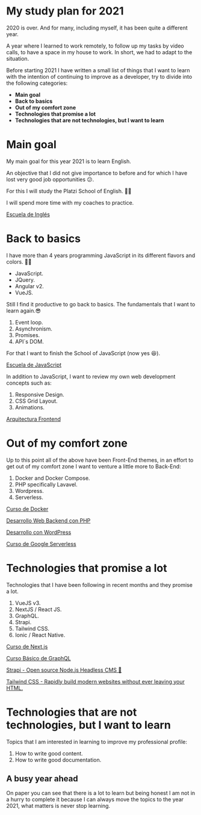 # My study plan for 2021

2020 is over. And for many, including myself, it has been quite a different year.

A year where I learned to work remotely, to follow up my tasks by video calls, to have a space in my house to work. In short, we had to adapt to the situation.

Before starting 2021 I have written a small list of things that I want to learn with the intention of continuing to improve as a developer, try to divide into the following categories:

- **Main goal**
- **Back to basics**
- **Out of my comfort zone**
- **Technologies that promise a lot**
- **Technologies that are not technologies, but I want to learn**

# Main goal

My main goal for this year 2021 is to learn English.

An objective that I did not give importance to before and for which I have lost very good job opportunities 😕.

For this I will study the Platzi School of English. 👌🏻

I will spend more time with my coaches to practice.

[Escuela de Inglés](https://platzi.com/idioma-ingles/)

# Back to basics

I have more than 4 years programming JavaScript in its different flavors and colors. 🍧🍧

- JavaScript.
- JQuery.
- Angular v2.
- VueJS.

Still I find it productive to go back to basics. The fundamentals that I want to learn again.😎

1. Event loop.
2. Asynchronism.
3. Promises.
4. API´s DOM.

For that I want to finish the School of JavaScript (now yes 😆).

[Escuela de JavaScript](https://platzi.com/escuela-javascript/)

In addition to JavaScript, I want to review my own web development concepts such as:

1. Responsive Design.
2. CSS Grid Layout.
3. Animations.

[Arquitectura Frontend](https://platzi.com/arquitecto/)

# Out of my comfort zone

Up to this point all of the above have been Front-End themes, in an effort to get out of my comfort zone I want to venture a little more to Back-End:

1. Docker and Docker Compose.
2. PHP specifically Lavavel.
3. Wordpress.
4. Serverless.

[Curso de Docker](https://platzi.com/clases/docker/)

[Desarrollo Web Backend con PHP](https://platzi.com/desarrollo-php/)

[Desarrollo con WordPress](https://platzi.com/desarrollo-wordpress/)

[Curso de Google Serverless](https://platzi.com/clases/google-serverless/)

# Technologies that promise a lot

Technologies that I have been following in recent months and they promise a lot.

1. VueJS v3.
2. NextJS / React JS.
3. GraphQL.
4. Strapi.
5. Tailwind CSS.
6. Ionic / React Native.

[Curso de Next.js](https://platzi.com/clases/next/)

[Curso Básico de GraphQL](https://platzi.com/clases/graphql/)

[Strapi - Open source Node.js Headless CMS 🚀](https://strapi.io/)

[Tailwind CSS - Rapidly build modern websites without ever leaving your HTML.](https://tailwindcss.com/)

# Technologies that are not technologies, but I want to learn

Topics that I am interested in learning to improve my professional profile:

1. How to write good content.
2. How to write good documentation.

## A busy year ahead

On paper you can see that there is a lot to learn but being honest I am not in a hurry to complete it because I can always move the topics to the year 2021, what matters is never stop learning.
